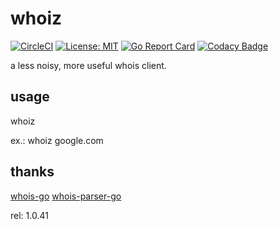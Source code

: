 # whoiz
[![CircleCI](https://circleci.com/gh/weop/whoiz.svg?style=svg)](https://circleci.com/gh/weop/whoiz)
[![License: MIT](https://img.shields.io/badge/License-MIT-yellow.svg)](https://opensource.org/licenses/MIT)
[![Go Report Card](https://goreportcard.com/badge/github.com/weop/whoiz)](https://goreportcard.com/report/github.com/weop/whoiz)
[![Codacy Badge](https://api.codacy.com/project/badge/Grade/88964b0a69554059bf06b1544b7fe756)](https://www.codacy.com/app/weop/whoiz?utm_source=github.com&amp;utm_medium=referral&amp;utm_content=weop/whoiz&amp;utm_campaign=Badge_Grade)

a less noisy, more useful whois client.

## usage 
whoiz 

ex.:
whoiz google.com

## thanks
[whois-go](https://github.com/likexian/whois-go)
[whois-parser-go](https://github.com/likexian/whois-parser-go)

rel:
1.0.41
